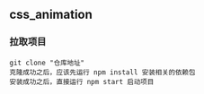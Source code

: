 ## css_animation

### 拉取项目

~~~~ 
git clone "仓库地址"
克隆成功之后，应该先运行 npm install 安装相关的依赖包
安装成功之后，直接运行 npm start 启动项目
